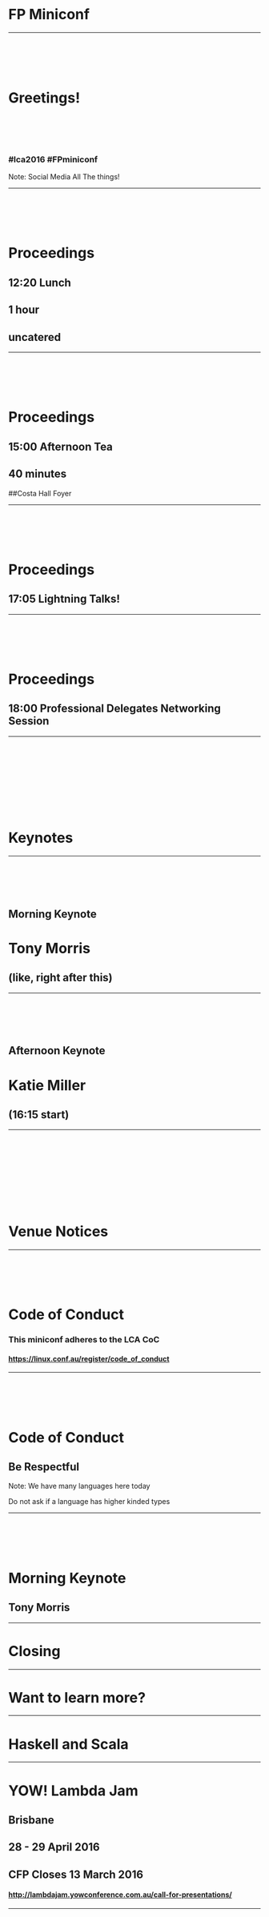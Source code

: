 # &nbsp;
# FP Miniconf

---
# &nbsp;
# Greetings!
# &nbsp;
### #lca2016 #FPminiconf

Note: Social Media All The things!

---
# &nbsp;
# Proceedings
## 12:20 Lunch
## 1 hour
## uncatered
---
# &nbsp;
# Proceedings
## 15:00 Afternoon Tea
## 40 minutes
##Costa Hall Foyer


---

# &nbsp;
# Proceedings
## 17:05 Lightning Talks!

---

# &nbsp;
# Proceedings

## 18:00 Professional Delegates Networking Session

---

# &nbsp;
# &nbsp;
# Keynotes
---

# &nbsp;
## Morning Keynote
# Tony Morris
## (like, right after this)

---

# &nbsp;
## Afternoon Keynote
# Katie Miller
## (16:15 start)

---

# &nbsp;
# &nbsp;
# Venue Notices

---

# &nbsp;
# Code of Conduct
### This miniconf adheres to the LCA CoC
#### https://linux.conf.au/register/code_of_conduct


---

# &nbsp;
# Code of Conduct
## Be Respectful

Note: We have many languages here today

Do not ask if a language has higher kinded types



---

# &nbsp;
# Morning Keynote
## Tony Morris

---

# Closing <!-- .slide: class="center" -->
---
# Want to learn more? <!-- .slide: class="center" -->

---

# Haskell and Scala <!-- .slide: class="center" -->

---

# YOW! Lambda Jam <!-- .slide: class="center" -->

## Brisbane

## 28 - 29 April 2016

## CFP Closes 13 March 2016

#### http://lambdajam.yowconference.com.au/call-for-presentations/

---


# FP Meetups <!-- .slide: class="center" -->

## BFPG
## FP-Syd
## ScalaSyd
## Melbourne Scala UG

---

# FP on freenode <!-- .slide: class="center" -->

## #bfpg
## #haskell.au

---

# JavaScript and Web <!-- .slide: class="center" -->

## So, *so* many

---

# CampJS <!-- .slide: class="center" -->
# WebDirections
---
# Local Web Meetups <!-- .slide: class="center" -->

### SydJS
### SydCSS
### MelbCSS
### SydPHP
### phpMelb
### wd42 (Hobart)

---

# Python <!-- .slide: class="center" -->

---
# PyCon AU <!-- .slide: class="center" -->

## Melbourne
## 12 - 16 August 2016

### http://2016.pycon-au.org/

---


# Local Python Meetups <!-- .slide: class="center" -->

## SyPy
## BrisPy
## PyLadies in your city
## DjangoGirls in your city


---

# Swift <!-- .slide: class="center" -->

---

# /dev/world/2016 <!-- .slide: class="center" -->


## Melbourne

## Dates TBA

devworld.com.au 


---
## ... and probably heaps more <!-- .slide: class="center" -->
### Just search "[lang] [city] meetup"


---

## One final thing... <!-- .slide: class="center" -->

---
#&nbsp; 
# Thank you!
## Speakers! <!-- .element: class="fragment" -->
### Our Keynotes Katie and Tony <!-- .element: class="fragment" -->
### Juan, Ken, Nick, Jed & Paris <!-- .element: class="fragment" -->
---
#&nbsp; 
# Thank you!
## Papers Committee!
### Tony Morris, Brian McKenna, George Wilson <!-- .element: class="fragment" -->
---
#&nbsp; 
# Thank you!
## Organisers and Volunteers!
## &nbsp;

---
#&nbsp; 
# Thank you!
## Attendees!
### (that's you!) <!-- .element: class="fragment" -->
---

### EOF <!-- .slide: class="center" -->
### ./pdns <!-- .slide: class="center" -->